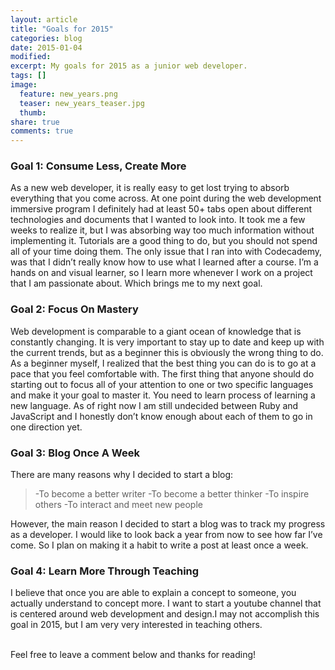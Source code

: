 ```yaml
---
layout: article
title: "Goals for 2015"
categories: blog
date: 2015-01-04
modified:
excerpt: My goals for 2015 as a junior web developer.
tags: []
image:
  feature: new_years.png
  teaser: new_years_teaser.jpg
  thumb:
share: true
comments: true
---
```


### Goal 1: Consume Less, Create More

As a new web developer, it is really easy to get lost trying to absorb everything that you come across. At one point during the web development immersive program I definitely  had at least 50+ tabs open about different technologies and documents that I wanted to look into. It took me a few weeks to realize it, but I was absorbing way too much information without implementing it. Tutorials are a good thing to do, but you should not spend all of your time doing them. The only issue that I ran into with Codecademy, was that I didn’t really know how to use what I learned after a course. I’m a hands on and visual learner, so I learn more whenever I work on a project that I am passionate about. Which brings me to my next goal.

### Goal 2: Focus On Mastery

Web development is comparable to a giant ocean of knowledge that is constantly changing. It is very important to stay up to date and keep up with the current trends, but as a beginner this is obviously the wrong thing to do. As a beginner myself, I realized that the best thing you can do is to go at a pace that you feel comfortable with. The first thing that anyone should do starting out to focus all of your attention to one or two specific languages and make it your goal to master it. You need to learn process of learning a new language. As of right now I am still undecided between Ruby and JavaScript and I honestly don’t know enough about each of them to go in one direction yet. 


### Goal 3: Blog Once A Week

There are many reasons why I decided to start a blog:

>-To become a better writer
>-To become a better thinker
>-To inspire others
>-To interact and meet new people

However, the main reason I decided to start a blog was to track my progress as a developer. I would like to look back a year from now to see how far I’ve come. So I plan on making it a habit to write a post at least once a week.

### Goal 4: Learn More Through Teaching

I believe that once you are able to explain a concept to someone, you actually understand to concept more. I want to start a youtube channel that is centered around web development and design.I may not accomplish this goal in 2015, but I am very very interested in teaching others. 

<br>
Feel free to leave a comment below and thanks for reading!
